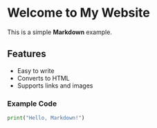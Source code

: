 # Welcome to My Website

This is a simple **Markdown** example.

## Features
- Easy to write
- Converts to HTML
- Supports links and images

### Example Code
```python
print("Hello, Markdown!")
```